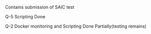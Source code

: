 Contains submission of SAIC test 
<br>
<p>Q-5 Scripting Done</p>
<p>Q-2 Docker monitoring and Scripting Done Partially(testing remains)</p>

